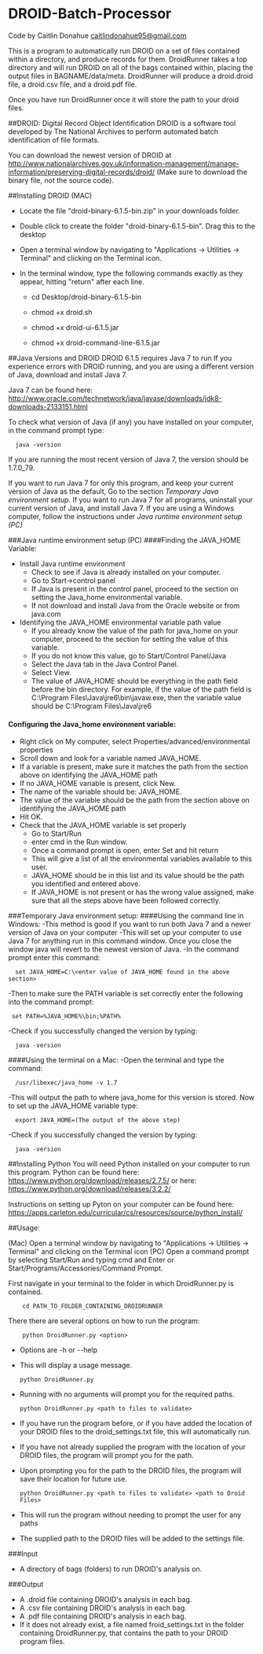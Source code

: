 # DROID-Batch-Processor
Code by Caitlin Donahue caitlindonahue95@gmail.com

This is a program to automatically run DROID on a set of files contained within a directory, and produce records for them.
DroidRunner takes a top directory and will run DROID on all of the bags contained within, placing the output files in BAGNAME/data/meta.
DroidRunner will produce a droid.droid file, a droid.csv file, and a droid.pdf file.

Once you have run DroidRunner once it will store the path to your droid files.

##DROID: Digital Record Object Identification
DROID is a software tool developed by The National Archives to perform automated batch identification of file formats.

You can download the newest version of DROID at http://www.nationalarchives.gov.uk/information-management/manage-information/preserving-digital-records/droid/
(Make sure to download the binary file, not the source code).

##Installing DROID (MAC)

- Locate the file "droid-binary-6.1.5-bin.zip" in your downloads folder.

- Double click to create the folder "droid-binary-6.1.5-bin". Drag this to the desktop

- Open a terminal window by navigating to "Applications -> Utilities -> Terminal" and clicking on the Terminal icon.

- In the terminal window, type the following commands exactly as they appear, hitting "return" after each line.

  - cd Desktop/droid-binary-6.1.5-bin
  
  - chmod +x droid.sh
  
  - chmod +x droid-ui-6.1.5.jar
  
  - chmod +x droid-command-line-6.1.5.jar

##Java Versions and DROID
DROID 6.1.5 requires Java 7 to run
If you experience errors with DROID running, and you are using a different version of Java, download and install Java 7.

Java 7 can be found here: http://www.oracle.com/technetwork/java/javase/downloads/jdk8-downloads-2133151.html

To check what version of Java (if any) you have installed on your computer, in the command prompt type:

      java -version

If you are running the most recent version of Java 7, the version should be 1.7.0_79.

If you want to run Java 7 for only this program, and keep your current version of Java as the default, Go to the section *Temporary Java environment setup*.
If you want to run Java 7 for all programs, uninstall your current version of Java, and install Java 7. If you are using a Windows computer, follow the instructions under *Java runtime environment setup (PC)*


###Java runtime environment setup (PC)
####Finding the JAVA_HOME Variable:
- Install Java runtime environment
  - Check to see if Java is already installed on your computer. 
  - Go to Start->control panel
  - If Java is present in the control panel, proceed to the section on setting the Java_home environmental variable.  
  - If not download and install Java from the Oracle website or from java.com
- Identifying the JAVA_HOME environmental variable path value
  - If you already know the value of the path for java_home on your computer, proceed to the section for setting the value of this variable. 
  - If you do not know this value, go to Start/Control Panel/Java
  - Select the Java tab in the Java Control Panel.
  - Select View.
  - The value of JAVA_HOME should be everything in the path field before the bin directory.  For example, if the value of the path field is C:\Program Files\Java\jre6\bin\javaw.exe, then the variable value should be C:\Program Files\Java\jre6
#### Configuring the Java_home environment variable:
  - Right click on My computer, select Properties/advanced/environmental properties
  - Scroll down and look for a variable named JAVA_HOME.
  - If a variable is present, make sure it matches the path from the section above on identifying the JAVA_HOME path
  - If no JAVA_HOME variable is present, click New. 
  - The name of the variable should be: JAVA_HOME.
  - The value of the variable should be the path from the section above on identifying the JAVA_HOME path
  - Hit OK.
- Check that the JAVA_HOME variable is set properly 
  - Go to Start/Run 
  - enter cmd in the Run window.
  - Once a command prompt is open, enter Set and hit return
  - This will give a list of all the environmental variables available to this user.
  - JAVA_HOME should be in this list and its value should be the path you identified and entered above. 
  - If JAVA_HOME is not present or has the wrong value assigned, make sure that all the steps above have been followed correctly.  

###Temporary Java environment setup:
####Using the command line in Windows:
-This method is good if you want to run both Java 7 and a newer version of Java on your computer
-This will set up your computer to use Java 7 for anything run in this command window. Once you close the window java will revert to the newest version of Java.
-In the command prompt enter this command:

      set JAVA_HOME=C:\<enter value of JAVA_HOME found in the above section>
  
-Then to make sure the PATH variable is set correctly enter the following into the command prompt:

     set PATH=%JAVA_HOME%\bin;%PATH%
-Check if you successfully changed the version by typing:

      java -version
      
      
####Using the terminal on a Mac:
-Open the terminal and type the command:

      /usr/libexec/java_home -v 1.7
      
-This will output the path to where java_home for this version is stored.
Now to set up the JAVA_HOME variable type:

      export JAVA_HOME=(The output of the above step)
-Check if you successfully changed the version by typing:

      java -version

##Installing Python
You will need Python installed on your computer to run this program.
Python can be found here: https://www.python.org/download/releases/2.7.5/
or here: https://www.python.org/download/releases/3.2.2/

Instructions on setting up Pyton on your computer can be found here: https://apps.carleton.edu/curricular/cs/resources/source/python_install/

##Usage:

(Mac) Open a terminal window by navigating to "Applications -> Utilities -> Terminal" and clicking on the Terminal icon
(PC) Open a command prompt by selecting Start/Run and typing cmd and Enter or Start/Programs/Accessories/Command Prompt.

First navigate in your terminal to the folder in which DroidRunner.py is contained.

        cd PATH_TO_FOLDER_CONTAINING_DROIDRUNNER

There there are several options on how to run the program:

        python DroidRunner.py <option>
        
  - Options are -h or --help 
  - This will display a usage message.


        python DroidRunner.py
     
  - Running with no arguments will prompt you for the required paths.


        python DroidRunner.py <path to files to validate>
        
  - If you have run the program before, or if you have added the location of your DROID files to the droid_settings.txt file, this will automatically run.
  - If you have not already supplied the program with the location of your DROID files, the program will prompt you for the path.
  - Upon prompting you for the path to the DROID files, the program will save their location for future use.


        python DroidRunner.py <path to files to validate> <path to Droid Files>



  - This will run the program without needing to prompt the user for any paths
  - The supplied path to the DROID files will be added to the settings file.

###Input
- A directory of bags (folders) to run DROID's analysis on.

###Output
- A .droid file containing DROID's analysis in each bag.
- A .csv file containing DROID's analysis in each bag.
- A .pdf file containing DROID's analysis in each bag.
- If it does not already exist, a file named froid_settings.txt in the folder containing DroidRunner.py, that contains the path to your DROID program files.
